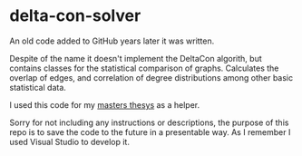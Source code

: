 # delta-con-solver

An old code added to GitHub years later it was written.

Despite of the name it doesn't implement the DeltaCon algorith, but contains classes for the statistical comparison of graphs. Calculates the overlap of edges, and correlation of degree distributions among other basic statistical data.

I used this code for my [masters thesys](http://adamrudolf.web.elte.hu/MSc_szakdolgozat.pdf) as a helper.

Sorry for not including any instructions or descriptions, the purpose of this repo is to save the code to the future in a presentable way. As I remember I used Visual Studio to develop it.

